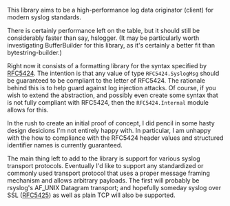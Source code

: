 This library aims to be a high-performance log data originator
(client) for modern syslog standards.

There is certainly performance left on the table,  but it should still
be considerably faster than say, hslogger.   (It may be particularly
worth investigating BufferBuilder for this library, as it's certainly
a better fit than bytestring-builder.)

Right now it consists of a formatting library for the syntax specified
by [RFC5424](https://tools.ietf.org/html/rfc5424).   The intention is
that any value of type `RFC5424.SyslogMsg` should be guaranteed to be
compliant to the letter of RFC5424.   The rationale behind this is to
help guard against log injection attacks.   Of course, if you wish to
extend the abstraction,  and possibly even create some syntax that is
not fully compliant with RFC5424,  then the `RFC5424.Internal` module
allows for this.

In the rush to create an initial proof of concept,  I did pencil in
some hasty design desicions I'm not entirely happy with.   In
particular,  I am unhappy with the how to compliance with the RFC5424
header values and structured  identifier names is currently
guaranteed.

The main thing left to add to the library is support for various
syslog transport protocols.   Eventually I'd like to support any
standardized or commonly used transport protocol that uses a proper
message framing mechanism and allows arbitrary payloads.
The first will probably be rsyslog's AF_UNIX Datagram transport;  and
hopefully someday syslog over SSL
([RFC5425](https://tools.ietf.org/html/rfc5425)) as well as plain TCP
will also be supported.
